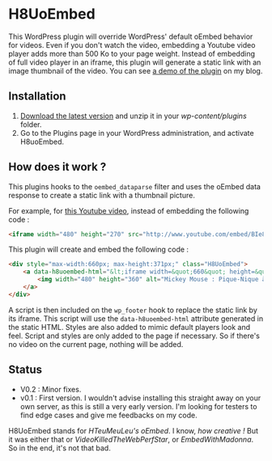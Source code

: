 # H8UoEmbed

This WordPress plugin will override WordPress' default oEmbed behavior for videos. Even if you don't watch the video, embedding a Youtube video player adds more than 500 Ko to your page weight. Instead of embedding of full video player in an iframe, this plugin will generate a static link with an image thumbnail of the video. You can see [a demo of the plugin](http://www.hteumeuleu.fr/H8UoEmbed/) on my blog.

## Installation
1. [Download the latest version](https://github.com/hteumeuleu/H8UoEmbed/archive/master.zip) and unzip it in your *wp-content/plugins* folder.
2. Go to the Plugins page in your WordPress administration, and activate H8uoEmbed.

## How does it work ?
This plugins hooks to the `oembed_dataparse` filter and uses the oEmbed data response to create a static link with a thumbnail picture.

For example, for [this Youtube video](http://www.youtube.com/watch?v=V0FCNc5aou8&rel=0), instead of embedding the following code :

```html
<iframe width="480" height="270" src="http://www.youtube.com/embed/BIe8Hhfg1-E?feature=oembed" frameborder="0" allowfullscreen </iframe>
```

This plugin will create and embed the following code :

```html
<div style="max-width:660px; max-height:371px;" class="H8UoEmbed">
	<a data-h8uoembed-html="&lt;iframe width=&quot;660&quot; height=&quot;371&quot; src=&quot;http://www.youtube.com/embed/V0FCNc5aou8?feature=oembed&amp;autoplay=1&quot; frameborder=&quot;0&quot; allowfullscreen&gt;&lt;/iframe&gt;" title="Mickey Mouse : Pique-Nique à la Plage - Episode intégral - Exclusivité Disney !" href="http://www.youtube.com/watch?v=V0FCNc5aou8&amp;rel=0" class="H8UoEmbed-link">
		<img width="480" height="360" alt="Mickey Mouse : Pique-Nique à la Plage - Episode intégral - Exclusivité Disney !" src="http://i1.ytimg.com/vi/V0FCNc5aou8/hqdefault.jpg">
	</a>
</div>
```

A script is then included on the `wp_footer` hook to replace the static link by its iframe. This script will use the `data-h8uoembed-html` attribute generated in the static HTML. 
Styles are also added to mimic default players look and feel.
Script and styles are only added to the page if necessary. So if there's no video on the current page, nothing will be added.

## Status
* V0.2 : Minor fixes.
* v0.1 : First version. I wouldn't advise installing this straight away on your own server, as this is still a very early version. I'm looking for testers to find edge cases and give me feedbacks on my code.

H8UoEmbed stands for *HTeuMeuLeu's oEmbed*. I know, *how creative !* But it was either that or *VideoKilledTheWebPerfStar*, or *EmbedWithMadonna*. So in the end, it's not that bad.
